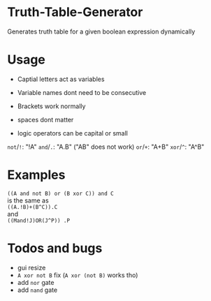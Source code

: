 # Truth-Table-Generator
Generates truth table for a given boolean expression dynamically

# Usage
- Captial letters act as variables

- Variable names dont need to be consecutive

- Brackets work normally

- spaces dont matter

- logic operators can be capital or small

`not`/`!`: "!A"
`and`/`.`: "A.B" ("AB" does not work)
`or`/`+`: "A+B"
`xor`/`^`: "A^B"

# Examples
`((A and not B) or (B xor C)) and C`<br>
is the same as<br>
`((A.!B)+(B^C)).C`<br>
and<br>
`((Mand!J)OR(J^P)) .P`

# Todos and bugs
- gui resize
- `A xor not B` fix (`A xor (not B)` works tho)
- add `nor` gate
- add `nand` gate